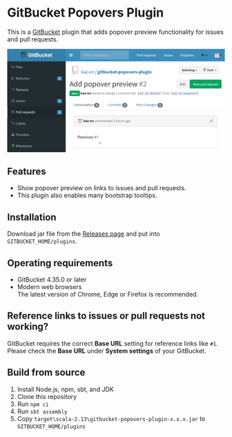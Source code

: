 # GitBucket Popovers Plugin

This is a [GitBucket](https://gitbucket.github.io/) plugin that adds popover preview functionality for issues and pull requests.

![Screenshot of popover preview for issues in GitBucket](screenshots/popover.png)


## Features

* Show popover preview on links to issues and pull requests.
* This plugin also enables many bootstrap tooltips.


## Installation

Download jar file from the [Releases page](https://github.com/kaz-on/gitbucket-popovers-plugin/releases) and put into `GITBUCKET_HOME/plugins`.


## Operating requirements

* GitBucket 4.35.0 or later
* Modern web browsers  
  The latest version of Chrome, Edge or Firefox is recommended.


## Reference links to issues or pull requests not working?

GitBucket requires the correct **Base URL** setting for reference links like `#1`.  
Please check the **Base URL** under **System settings** of your GitBucket.


## Build from source

1. Install Node.js, npm, sbt, and JDK
2. Clone this repository
3. Run `npm ci`
4. Run `sbt assembly`
5. Copy `target\scala-2.13\gitbucket-popovers-plugin-x.x.x.jar` to `GITBUCKET_HOME/plugins`
